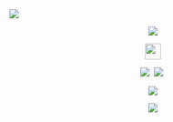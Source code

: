 <img src="https://user-images.githubusercontent.com/62370144/135243876-04681569-81cf-443e-a5e4-2398aa951530.png"/>

<p>
  <p align="center"><img src="https://github-readme-stats.vercel.app/api?username=heyMoko&show_icons=true&theme=default"/></p>
</p> 


<p align="center">
  <img src="https://user-images.githubusercontent.com/62370144/135634926-6069dff6-a751-4452-a54a-a2f158782970.PNG" weight="28" height="28"/>
</p>
  
<p align="center">
 <img src="https://img.shields.io/badge/Android-3DDC84?style=flat-square&logo=Android&logoColor=white"/>&nbsp
 <img src="https://img.shields.io/badge/Kotlin-0095D5?style=flat-square&logo=Kotlin&logoColor=white"/>&nbsp
</p>

<p>
 <p align="center"><img src="https://github-readme-stats.vercel.app/api/top-langs/?username=heyMoko&layout=compact&theme=default&langs_count=4"/></p>
 <p align="center"><img src="https://github-profile-trophy.vercel.app/?username=heyMoko&theme=chalk&row=1&column=2&margin-w=5"/></p>
</p>







